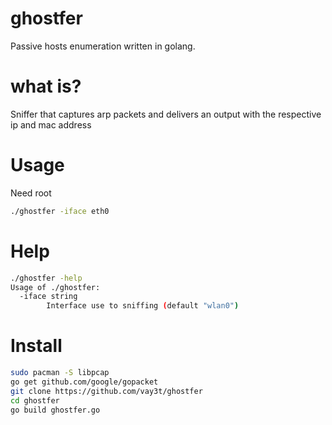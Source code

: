 # ghostfer
Passive hosts enumeration written in golang.

# what is?
Sniffer that captures arp packets and delivers an output with the respective ip and mac address

# Usage
Need root

```bash
./ghostfer -iface eth0
```

# Help
```bash
./ghostfer -help
Usage of ./ghostfer:
  -iface string
    	Interface use to sniffing (default "wlan0")
```

# Install
```bash
sudo pacman -S libpcap
go get github.com/google/gopacket
git clone https://github.com/vay3t/ghostfer
cd ghostfer
go build ghostfer.go
```
